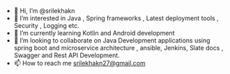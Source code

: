 - 👋 Hi, I’m @srilekhakn
- 👀 I’m interested in Java , Spring frameworks , Latest deployment tools , Security , Logging etc.
- 🌱 I’m currently learning Kotlin and Android development
- 💞️ I’m looking to collaborate on Java Development applications using spring boot and microservice architecture , ansible, Jenkins, Slate docs , Swagger and Rest API Development.
- 📫 How to reach me srilekhakn27@gmail.com

<!---
srilekhakn/srilekhakn is a ✨ special ✨ repository because its `README.md` (this file) appears on your GitHub profile.
You can click the Preview link to take a look at your changes.
--->
